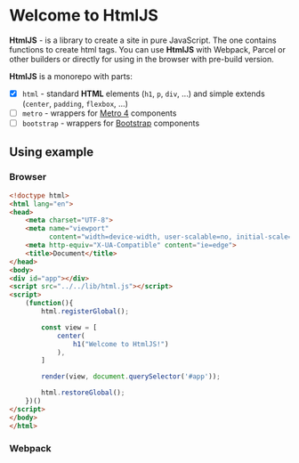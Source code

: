 # Welcome to HtmlJS

**HtmlJS** - is a library to create a site in pure JavaScript. The one contains functions to create html tags.
You can use **HtmlJS** with Webpack, Parcel or other builders or directly for using in the browser with pre-build version. 

**HtmlJS** is a monorepo with parts:

- [x] `html` - standard **HTML** elements (`h1`, `p`, `div`, ...) and simple extends (`center`, `padding`, `flexbox`, ...)
- [ ] `metro` - wrappers for [Metro 4](https://metroui.org.ua) components
- [ ] `bootstrap` - wrappers for [Bootstrap](https://getbootstrap.com) components

## Using example

### Browser

```html
<!doctype html>
<html lang="en">
<head>
    <meta charset="UTF-8">
    <meta name="viewport"
          content="width=device-width, user-scalable=no, initial-scale=1.0, maximum-scale=1.0, minimum-scale=1.0">
    <meta http-equiv="X-UA-Compatible" content="ie=edge">
    <title>Document</title>
</head>
<body>
<div id="app"></div>
<script src="../../lib/html.js"></script>
<script>
    (function(){
        html.registerGlobal();

        const view = [
            center(
                h1("Welcome to HtmlJS!")
            ),
        ]

        render(view, document.querySelector('#app'));

        html.restoreGlobal();
    })()
</script>
</body>
</html>
```

### Webpack